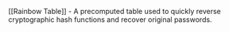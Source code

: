 [[Rainbow Table]] - A precomputed table used to quickly reverse cryptographic hash functions and recover original passwords.